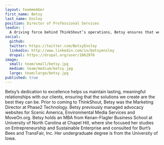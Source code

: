 ```yaml
---
layout: teammember
first_name: Betsy 
last_name: Ensley
position: Director of Professional Services
leadin: |
  A driving force behind ThinkShout’s operations, Betsy ensures that we deliver on our promises to our valued clients. She spends most of her time developing efficient systems to help us focus on what we do best: collaborating with clients to create streamlined solutions using open source technology. She also loves puzzles.
social:
  github: 
  twitter: https://twitter.com/BetsyEnsley
  linkedin: http://www.linkedin.com/in/betsyensley
  drupal: https://drupal.org/user/1062976
image:
  small: team/small/betsy.jpg
  medium: team/medium/betsy.jpg
  large: team/large/betsy.jpg
published: true
---
```

Betsy’s dedication to excellence helps us maintain lasting, meaningful relationships with our clients, ensuring that the solutions we create are the best they can be. Prior to coming to ThinkShout, Betsy was the Marketing Director at Phase2 Technology. Betsy previously managed advocacy websites for Scenic America, Environmental Media Services and MoveOn.org. Betsy holds an MBA from Kenan-Flagler Business School at University of North Carolina at Chapel Hill, where she focused her studies on Entrepreneurship and Sustainable Enterprise and consulted for Burt’s Bees and TransFair, Inc. Her undergraduate degree is from the University of Iowa.